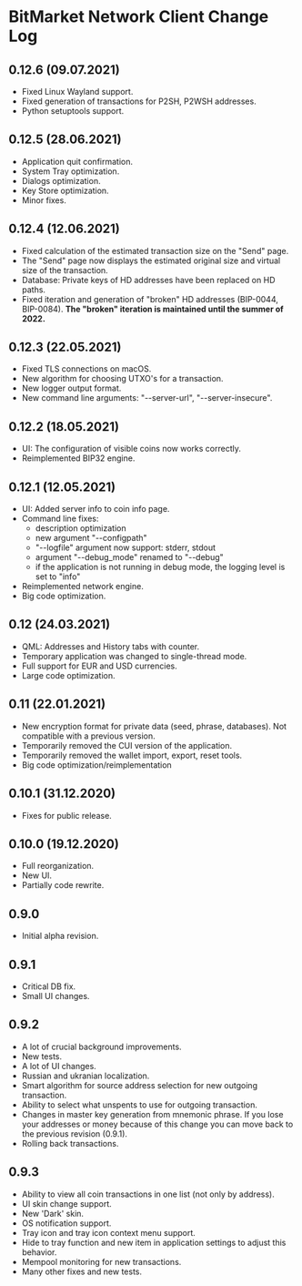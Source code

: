 # BitMarket Network Client Change Log

## 0.12.6 (09.07.2021)

* Fixed Linux Wayland support.
* Fixed generation of transactions for P2SH, P2WSH addresses.
* Python setuptools support.

## 0.12.5 (28.06.2021)

* Application quit confirmation.
* System Tray optimization.
* Dialogs optimization.
* Key Store optimization.
* Minor fixes.

## 0.12.4 (12.06.2021)

* Fixed calculation of the estimated transaction size on the "Send" page.
* The "Send" page now displays the estimated original size and virtual size of the transaction.
* Database: Private keys of HD addresses have been replaced on HD paths.
* Fixed iteration and generation of "broken" HD addresses (BIP-0044, BIP-0084). **The "broken" iteration is maintained until the summer of 2022.**

## 0.12.3 (22.05.2021)

* Fixed TLS connections on macOS.
* New algorithm for choosing UTXO's for a transaction.
* New logger output format.
* New command line arguments: "--server-url", "--server-insecure".

## 0.12.2 (18.05.2021)

* UI: The configuration of visible coins now works correctly.
* Reimplemented BIP32 engine.

## 0.12.1 (12.05.2021)

* UI: Added server info to coin info page.
* Command line fixes:
  * description optimization
  * new argument "--configpath"
  * "--logfile" argument now support: stderr, stdout
  * argument "--debug_mode" renamed to "--debug"
  * if the application is not running in debug mode, the logging level is set to "info"
* Reimplemented network engine.
* Big code optimization.

## 0.12 (24.03.2021)

* QML: Addresses and History tabs with counter.
* Temporary application was changed to single-thread mode.
* Full support for EUR and USD currencies.
* Large code optimization.

## 0.11 (22.01.2021)

* New encryption format for private data (seed, phrase, databases). Not compatible with a previous version.
* Temporarily removed the СUI version of the application.
* Temporarily removed the wallet import, export, reset tools.
* Big code optimization/reimplementation

## 0.10.1 (31.12.2020)

* Fixes for public release.

## 0.10.0 (19.12.2020)

* Full reorganization.
* New UI.
* Partially code rewrite.

## 0.9.0

* Initial alpha revision.

## 0.9.1

* Critical DB fix.
* Small UI changes.

## 0.9.2

* A lot of crucial background improvements.
* New tests.
* A lot of UI changes.
* Russian and ukranian localization.
* Smart algorithm for source address selection for new outgoing transaction.
* Ability to select what unspents to use for outgoing transaction.
* Changes in master key generation from mnemonic phrase. If you lose your addresses or money because of this change you can move back to the previous revision (0.9.1).
* Rolling back transactions.

## 0.9.3

* Ability to view all coin transactions in one list (not only by address).
* UI skin change support.
* New 'Dark' skin.
* OS notification support.
* Tray icon and tray icon context menu support.
* Hide to tray function and new item in application settings to adjust this behavior.
* Mempool monitoring for new transactions.
* Many other fixes and new tests.
